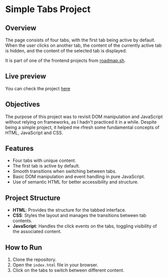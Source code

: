 # Simple Tabs Project

## Overview

The page consists of four tabs, with the first tab being active by default. When the user clicks on another tab, the content of the currently active tab is hidden, and the content of the selected tab is displayed.

It is part of one of the frontend projects from [roadmap.sh](https://roadmap.sh/projects/simple-tabs).

## Live preview

You can check the project [here](https://ehdlg.github.io/tabs/)

## Objectives

The purpose of this project was to revisit DOM manipulation and JavaScript without relying on frameworks, as I hadn't practiced it in a while. Despite being a simple project, it helped me rfresh some fundamental concepts of HTML, JavaScript and CSS.

## Features

- Four tabs with unique content.
- The first tab is active by default.
- Smooth transitions when switching between tabs.
- Basic DOM manipulation and event handling in pure JavaScript.
- Use of semantic HTML for better accessibility and structure.

## Project Structure

- **HTML**: Provides the structure for the tabbed interface.
- **CSS**: Styles the layout and manages the transitions between tab contents.
- **JavaScript**: Handles the click events on the tabs, toggling visibility of the associated content.

## How to Run

1. Clone the repository.
2. Open the `index.html` file in your browser.
3. Click on the tabs to switch between different content.
